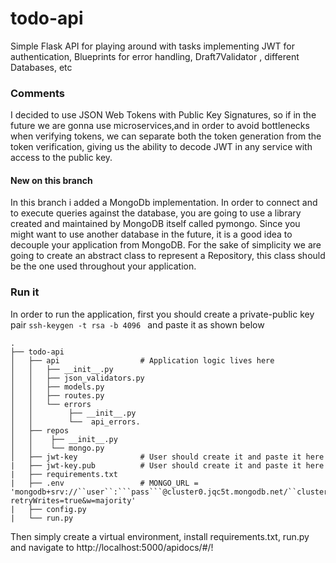 # todo-api
Simple Flask API for playing around with tasks implementing JWT for authentication, Blueprints for error handling, Draft7Validator , different Databases, etc

### Comments
I decided to use JSON Web Tokens with Public Key Signatures, so if in the future we are gonna use microservices,and in order to avoid bottlenecks when verifying tokens, we can separate both the token generation from the token verification, giving us the ability to decode JWT in any service with access to the public key.

#### New on this branch
In this branch i added a MongoDb implementation. In order to connect and to execute queries against the database, you are going to use a library created and maintained by MongoDB itself called pymongo. Since you might want to use another database in the future, it is a good idea to decouple your application from MongoDB. For the sake of simplicity we are going to create an abstract class to represent a Repository, this class should be the one used throughout your application.

### Run it 

In order to run the application, first you should create a private-public key pair ``ssh-keygen -t rsa -b 4096 `` and paste it as shown below

```
.
├── todo-api
│   ├── api                  # Application logic lives here          
│   │   ├── __init__.py
│   │   ├── json_validators.py
│   │   ├── models.py
│   │   ├── routes.py
│   │   └── errors             
│   │        ├── __init__.py 
│   │        └──  api_errors.
│   ├── repos
│   │    ├── __init__.py
│   │    └── mongo.py
│   ├── jwt-key              # User should create it and paste it here 
|   ├── jwt-key.pub          # User should create it and paste it here
|   ├── requirements.txt
|   ├── .env                 # MONGO_URL = 'mongodb+srv://``user``:```pass```@cluster0.jqc5t.mongodb.net/``cluster``?retryWrites=true&w=majority'
|   ├── config.py                 
|   └── run.py
```

Then simply create a virtual environment, install requirements.txt, run.py and navigate to http://localhost:5000/apidocs/#/!
